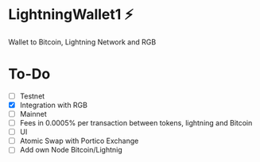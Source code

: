 # LightningWallet1 :zap: 

Wallet to Bitcoin, Lightning Network and RGB

# To-Do

- [ ] Testnet
- [x] Integration with RGB
- [ ] Mainnet
- [ ] Fees in 0.0005% per transaction between tokens, lightning and Bitcoin 
- [ ] UI
- [ ] Atomic Swap with Portico Exchange
- [ ] Add own Node Bitcoin/Lightnig 
